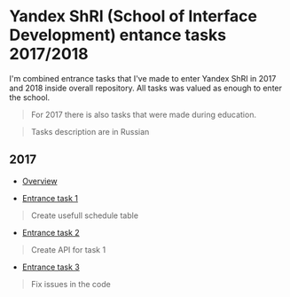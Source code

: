 # Yandex ShRI (School of Interface Development) entance tasks 2017/2018

I'm combined entrance tasks that I've made to enter Yandex ShRI in 2017 and 2018 inside overall repository. All tasks was valued as enough to enter the school.

> For 2017 there is also tasks that were made during education.

> Tasks description are in Russian

## 2017

- [Overview](https://github.com/chekit/yandex_shri_2017_2018/tree/master/2017)

- [Entrance task 1](https://github.com/chekit/yandex_shri_2017_2018/tree/master/2017/entrance-task-1)
> Create usefull schedule table

- [Entrance task 2](https://github.com/chekit/yandex_shri_2017_2018/tree/master/2017/entrance-task-2)
> Create API for task 1

- [Entrance task 3](https://github.com/chekit/yandex_shri_2017_2018/tree/master/2017/entrance-task-3)
> Fix issues in the code